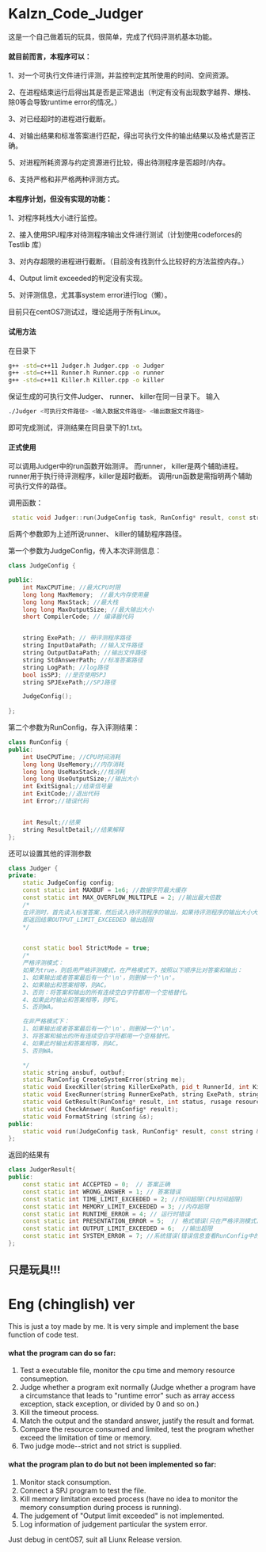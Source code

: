# Kalzn_Code_Judger
这是一个自己做着玩的玩具，很简单，完成了代码评测机基本功能。
#### 就目前而言，本程序可以：

1、对一个可执行文件进行评测，并监控判定其所使用的时间、空间资源。

2、在进程结束运行后得出其是否是正常退出（判定有没有出现数字越界、爆栈、除0等会导致runtime error的情况。）

3、对已经超时的进程进行截断。

4、对输出结果和标准答案进行匹配，得出可执行文件的输出结果以及格式是否正确。

5、对进程所耗资源与约定资源进行比较，得出待测程序是否超时/内存。

6、支持严格和非严格两种评测方式。

#### 本程序计划，但没有实现的功能：

1、对程序耗栈大小进行监控。

2、接入使用SPJ程序对待测程序输出文件进行测试（计划使用codeforces的Testlib 库）

3、对内存超限的进程进行截断。（目前没有找到什么比较好的方法监控内存。）

4、Output limit exceeded的判定没有实现。

5、对评测信息，尤其事system error进行log（懒）。

目前只在centOS7测试过，理论适用于所有Linux。

#### 试用方法
在目录下
```sh
g++ -std=c++11 Judger.h Judger.cpp -o Judger
g++ -std=c++11 Runner.h Runner.cpp -o runner
g++ -std=c++11 Killer.h Killer.cpp -o killer
```
保证生成的可执行文件Judger、 runner、 killer在同一目录下。
输入
```sh
./Judger <可执行文件路径> <输入数据文件路径> <输出数据文件路径>
```
即可完成测试，评测结果在同目录下的1.txt。


#### 正式使用

可以调用Judger中的run函数开始测评。
而runner， killer是两个辅助进程。runner用于执行待评测程序，killer是超时截断。
调用run函数是需指明两个辅助可执行文件的路径。


调用函数：
```cpp
 static void Judger::run(JudgeConfig task, RunConfig* result, const string & RunnerExePath, const string & KillerExePath);
```
后两个参数即为上述所说runner、 killer的辅助程序路径。

第一个参数为JudgeConfig，传入本次评测信息：
```cpp
class JudgeConfig {

public:
    int MaxCPUTime; //最大CPU时限
    long long MaxMemory;  //最大内存使用量
    long long MaxStack; //最大栈
    long long MaxOutputSize; //最大输出大小
    short CompilerCode; // 编译器代码


    string ExePath; // 带评测程序路径
    string InputDataPath; //输入文件路径
    string OutputDataPath; //输出文件路径
    string StdAnswerPath; //标准答案路径
    string LogPath; //log路径
    bool isSPJ; //是否使用SPJ
    string SPJExePath;//SPJ路径

    JudgeConfig();
    
};
```
第二个参数为RunConfig，存入评测结果：
```cpp
class RunConfig {
public:
    int UseCPUTime; //CPU时间消耗
    long long UseMemory;//内存消耗
    long long UseMaxStack;//栈消耗
    long long UseOutputSize;//输出大小
    int ExitSignal;//结束信号量
    int ExitCode;//退出代码
    int Error;//错误代码


    int Result;//结果
    string ResultDetail;//结果解释
};
```
还可以设置其他的评测参数
```cpp
class Judger {
private:
    static JudgeConfig config;
    const static int MAXBUF = 1e6; //数据字符最大缓存
    const static int MAX_OVERFLOW_MULTIPLE = 2; //输出最大倍数
    /*
    在评测时，首先读入标准答案，然后读入待评测程序的输出，如果待评测程序的输出大小大于标准答案的MAX_OVERFLOW_MULTIPLE倍，
    即返回结果OUTPUT_LIMIT_EXCEEDED 输出超限
    */


    const static bool StrictMode = true;
    /*
    严格评测模式：
    如果为true，则启用严格评测模式，在严格模式下，按照以下顺序比对答案和输出：
    1、如果输出或者答案最后有一个'\n'，则删掉一个'\n'。
    2、如果输出和答案相等，则AC。
    3、否则：将答案和输出的所有连续空白字符都用一个空格替代。
    4、如果此时输出和答案相等，则PE。
    5、否则WA。

    在非严格模式下：
    1、如果输出或者答案最后有一个'\n'，则删掉一个'\n'。
    3、将答案和输出的所有连续空白字符都用一个空格替代。
    4、如果此时输出和答案相等，则AC。
    5、否则WA。

    */
    static string ansbuf, outbuf;
    static RunConfig CreateSystemError(string me);
    static void ExecKiller(string KillerExePath, pid_t RunnerId, int KillTime);
    static void ExecRunner(string RunnerExePath, string ExePath, string InputDataPath, string OutputDataPath);
    static void GetResult(RunConfig* result, int status, rusage resource_usage);
    static void CheckAnswer( RunConfig* result);
    static void FormatString (string &s);
public:
    static void run(JudgeConfig task, RunConfig* result, const string & RunnerExePath, const string & KillerExePath);
};

```
返回的结果有

```cpp
class JudgerResult{
public:
    const static int ACCEPTED = 0;  // 答案正确
    const static int WRONG_ANSWER = 1; // 答案错误
    const static int TIME_LIMIT_EXCEEDED = 2; //时间超限(CPU时间超限)
    const static int MEMORY_LIMIT_EXCEEDED = 3; //内存超限
    const static int RUNTIME_ERROR = 4; // 运行时错误
    const static int PRESENTATION_ERROR = 5;  // 格式错误(只在严格评测模式)
    const static int OUTPUT_LIMIT_EXCEEDED = 6;  //输出超限
    const static int SYSTEM_ERROR = 7; //系统错误(错误信息查看RunConfig中的ResultDetail)
};
```
## 只是玩具!!!

# Eng (chinglish) ver

This is just a toy made by me. It is very simple and implement the base function of code test.

#### what the program can do so far:
1) Test a executable file, monitor the cpu time and memory  resource consumeption.
2) Judge whether a program exit normally (Judge whether a program have a circumstance that leads to "runtime error" such as array access exception, stack exception, or divided by 0 and so on.)
3) Kill the timeout process.
4) Match the output and the standard answer, justify the result and format.
5) Compare the resource consumed and limited, test the program whether exceed the limitation of time or memory.
6) Two judge mode--strict and not strict is supplied.

#### what the program plan to do but not been implemented so far:
1) Monitor stack consumption.
2) Connect a SPJ program to test the file.
3) Kill memory limitation exceed process (have no idea to monitor the memory consumption during process is running).
4) The judgement of "Output limit exceeded" is not implemented.
5) Log information of judgement particular the system error.

Just debug in centOS7, suit all Liunx Release version.
